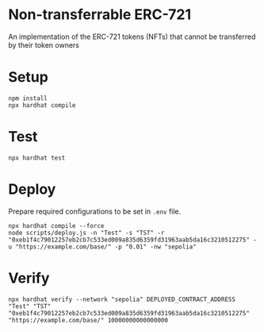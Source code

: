 # Non-transferrable ERC-721

An implementation of the ERC-721 tokens (NFTs) that cannot be transferred by their token owners

# Setup

```shell
npm install
npx hardhat compile
```

# Test

```shell
npx hardhat test
```

# Deploy

Prepare required configurations to be set in `.env` file.

```shell
npx hardhat compile --force
node scripts/deploy.js -n "Test" -s "TST" -r "0xeb1f4c79012257eb2cb7c533ed009a835d6359fd31963aab5da16c3210512275" -u "https://example.com/base/" -p "0.01" -nw "sepolia"
```

# Verify

```shell
npx hardhat verify --network "sepolia" DEPLOYED_CONTRACT_ADDRESS "Test" "TST" "0xeb1f4c79012257eb2cb7c533ed009a835d6359fd31963aab5da16c3210512275" "https://example.com/base/" 10000000000000000
```

